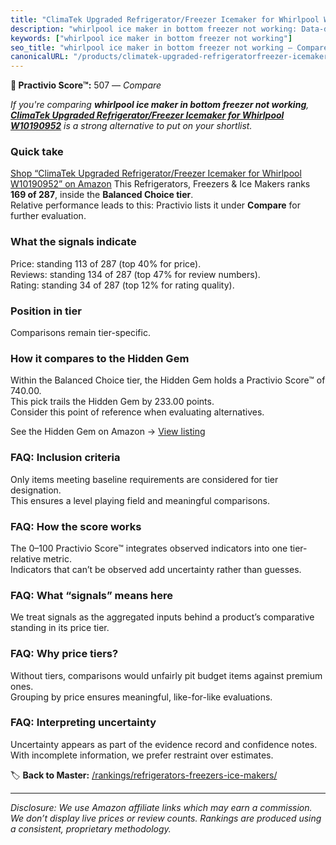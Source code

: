 ```yaml
---
title: "ClimaTek Upgraded Refrigerator/Freezer Icemaker for Whirlpool W10190952"
description: "whirlpool ice maker in bottom freezer not working: Data-driven ranking using the Practivio Score™. Positioned by quality, value, demand, findability, momentum."
keywords: ["whirlpool ice maker in bottom freezer not working"]
seo_title: "whirlpool ice maker in bottom freezer not working — Compare (2025)"
canonicalURL: "/products/climatek-upgraded-refrigeratorfreezer-icemaker-for-whirlpool-w10190952-B086L5G6NN/"
---
```


**🛒 Practivio Score™:** 507 — _Compare_


*If you're comparing **whirlpool ice maker in bottom freezer not working**, **[ClimaTek Upgraded Refrigerator/Freezer Icemaker for Whirlpool W10190952](https://www.amazon.com/dp/B086L5G6NN?tag=practivio-20)** is a strong alternative to put on your shortlist.*
### Quick take
[Shop “ClimaTek Upgraded Refrigerator/Freezer Icemaker for Whirlpool W10190952” on Amazon](https://www.amazon.com/dp/B086L5G6NN?tag=practivio-20)
This Refrigerators, Freezers & Ice Makers ranks **169 of 287**, inside the **Balanced Choice tier**.  
Relative performance leads to this: Practivio lists it under **Compare** for further evaluation.

### What the signals indicate
Price: standing 113 of 287 (top 40% for price).  
Reviews: standing 134 of 287 (top 47% for review numbers).  
Rating: standing 34 of 287 (top 12% for rating quality).  

### Position in tier
Comparisons remain tier-specific.

### How it compares to the Hidden Gem
Within the Balanced Choice tier, the Hidden Gem holds a Practivio Score™ of 740.00.  
This pick trails the Hidden Gem by 233.00 points.  
Consider this point of reference when evaluating alternatives.  

See the Hidden Gem on Amazon → [View listing](https://www.amazon.com/dp/B07J1YVSNQ?tag=practivio-20)

### FAQ: Inclusion criteria
Only items meeting baseline requirements are considered for tier designation.  
This ensures a level playing field and meaningful comparisons.

### FAQ: How the score works
The 0–100 Practivio Score™ integrates observed indicators into one tier-relative metric.  
Indicators that can’t be observed add uncertainty rather than guesses.

### FAQ: What “signals” means here
We treat signals as the aggregated inputs behind a product’s comparative standing in its price tier.

### FAQ: Why price tiers?
Without tiers, comparisons would unfairly pit budget items against premium ones.  
Grouping by price ensures meaningful, like-for-like evaluations.

### FAQ: Interpreting uncertainty
Uncertainty appears as part of the evidence record and confidence notes.  
With incomplete information, we prefer restraint over estimates.

<!-- Missing template for Compare/CompareWithinPriceClass -->


🏷️ **Back to Master:** [/rankings/refrigerators-freezers-ice-makers/](/rankings/refrigerators-freezers-ice-makers/)

---
_Disclosure: We use Amazon affiliate links which may earn a commission. We don’t display live prices or review counts. Rankings are produced using a consistent, proprietary methodology._
